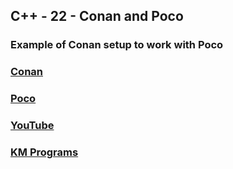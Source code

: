 ## C++ - 22 - Conan and Poco

### Example of Conan setup to work with Poco

### [Conan](https://conan.io/)
### [Poco](https://pocoproject.org/index.html)
### [YouTube](https://www.youtube.com/watch?v=h2k0tla2mA0&list=PLCXqHvi_kahyB8qML9C9f9AhilkEe8M0b&index=22)
### [KM Programs](https://km-programs.pl/)